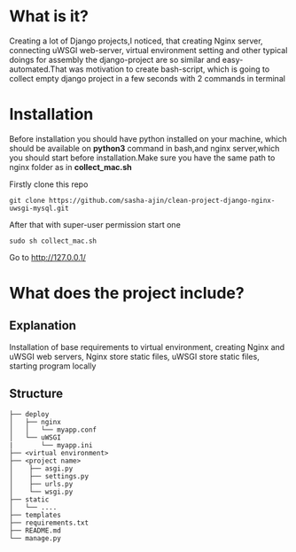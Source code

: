 # What is it?

Creating a lot of Django projects,I noticed, that creating Nginx server, connecting uWSGI web-server, virtual environment setting and other typical doings for assembly the django-project are so similar and easy-automated.That was motivation to create bash-script, which is going to collect empty django project in a few seconds with 2 commands in terminal

# Installation

Before installation you should have python installed on your machine, which should be available on **python3** command in bash,and nginx server,which you should start before installation.Make sure you have the same path to nginx folder as in **collect_mac.sh**

Firstly clone this repo
```
git clone https://github.com/sasha-ajin/clean-project-django-nginx-uwsgi-mysql.git
```

After that with super-user permission start one 
```
sudo sh collect_mac.sh 
```

Go to http://127.0.0.1/

# What does the project include?

## Explanation
Installation of base requirements to virtual environment, creating Nginx and uWSGI web servers, Nginx store static files, uWSGI store static files, starting program locally

## Structure
```
├── deploy                   
│   ├── nginx        
│   │   └── myapp.conf         
│   └── uWSGI
|       └── myapp.ini
├── <virtual environment>
├── <project name>   
│    ├── asgi.py
│    ├── settings.py
│    ├── urls.py
│    └── wsgi.py
├── static
│   └── ....
├── templates
├── requirements.txt
├── README.md
└── manage.py
```

